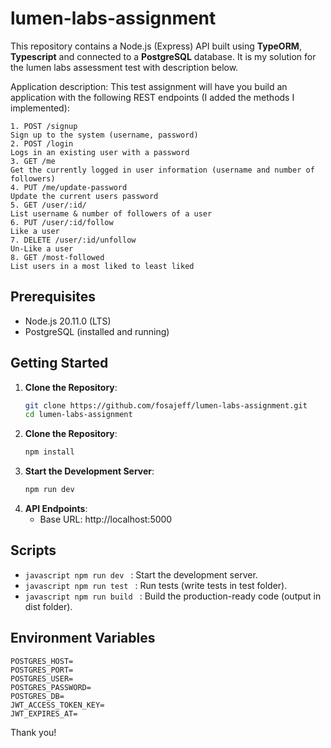 # lumen-labs-assignment

This repository contains a Node.js (Express) API built using **TypeORM**, **Typescript** and connected to a **PostgreSQL** database. It is my solution for the lumen labs assessment test with description below.

Application description:
This test assignment will have you build an application with the following REST endpoints (I added the methods I implemented):
```api
1. POST /signup 
Sign up to the system (username, password)
2. POST /login
Logs in an existing user with a password
3. GET /me
Get the currently logged in user information (username and number of followers)
4. PUT /me/update-password
Update the current users password
5. GET /user/:id/
List username & number of followers of a user
6. PUT /user/:id/follow
Like a user
7. DELETE /user/:id/unfollow
Un-Like a user
8. GET /most-followed
List users in a most liked to least liked
```
## Prerequisites

- Node.js 20.11.0 (LTS)
- PostgreSQL (installed and running)

## Getting Started

1. **Clone the Repository**:
   ```bash
   git clone https://github.com/fosajeff/lumen-labs-assignment.git
   cd lumen-labs-assignment

2. **Clone the Repository**:
   ```javascript
   npm install

3. **Start the Development Server**:
   ```javascript
   npm run dev

4. **API Endpoints**:
    - Base URL: http://localhost:5000

## Scripts
-  ```javascript npm run dev ``` : Start the development server.
-  ```javascript npm run test ``` : Run tests (write tests in test folder).
-  ```javascript npm run build ``` : Build the production-ready code (output in dist folder).

## Environment Variables
```env
POSTGRES_HOST=
POSTGRES_PORT=
POSTGRES_USER=
POSTGRES_PASSWORD=
POSTGRES_DB=
JWT_ACCESS_TOKEN_KEY=
JWT_EXPIRES_AT=
```

Thank you!
